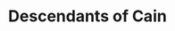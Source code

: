 ---
artist: Ka
title: 'Descendants of Cain'
apple_link: 'https://music.apple.com/us/album/descendants-of-cain/1511526625'
link: 'https://www.dropbox.com/s/vchhlhlkiwmgicd/Ka.zip?dl=1'
content: "Between Conway's _LULU_, Westside Gunn's _Pray for Paris_, and Ka's _Descendants of Cain_, April 2020 turned into one of the strongest months in Hip Hop since the summer of '95. For me, Ka occupies a lane all his own, where the barely-there, self-produced beats never distract from the artistry of his bewtiching lyricism. Ka's simply without equal and _Descendants of Cain_ cements his status as the undisputed King of Brownswood.\n"
new_image: ../assets/FFWD/Ka.jpg
published_date: '2020-05-05T02:12:09.000Z'
---
